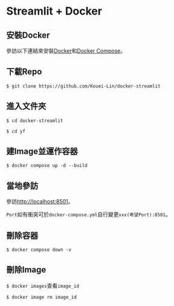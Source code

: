 # Streamlit + Docker

## 安裝Docker

參訪以下連結來安裝[Docker](https://docs.docker.com/engine/install/)和[Docker Compose](https://docs.docker.com/compose/install/)。

## 下載Repo
`$ git clone https://github.com/Kouei-Lin/docker-streamlit`

## 進入文件夾

`$ cd docker-streamlit`

`$ cd yf`

## 建Image並運作容器
`$ docker compose up -d --build`

## 當地參訪
參訪[http://localhost:8501](http://localhost:8501)。

`Port`如有衝突可於`docker-compose.yml`自行變更`xxx(希望Port):8501`。

## 刪除容器
`$ docker compose down -v`

## 刪除Image
`$ docker images`查看`image_id`

`$ docker image rm image_id`

